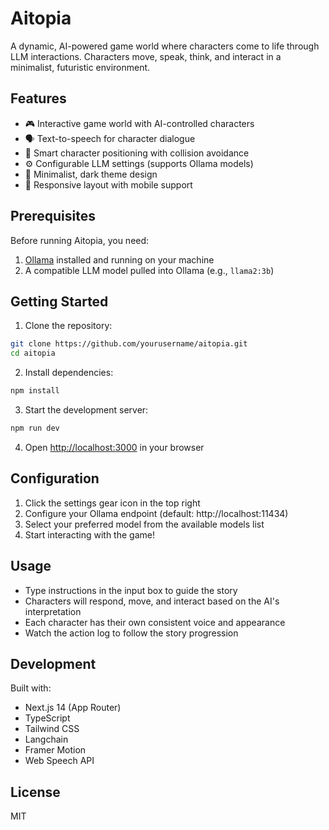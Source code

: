 # Aitopia

A dynamic, AI-powered game world where characters come to life through LLM interactions. Characters move, speak, think, and interact in a minimalist, futuristic environment.

## Features

- 🎮 Interactive game world with AI-controlled characters
- 🗣️ Text-to-speech for character dialogue
- 🎯 Smart character positioning with collision avoidance
- ⚙️ Configurable LLM settings (supports Ollama models)
- 🎨 Minimalist, dark theme design
- 📱 Responsive layout with mobile support

## Prerequisites

Before running Aitopia, you need:

1. [Ollama](https://ollama.com/) installed and running on your machine
2. A compatible LLM model pulled into Ollama (e.g., `llama2:3b`)

## Getting Started

1. Clone the repository:

```bash
git clone https://github.com/yourusername/aitopia.git
cd aitopia
```

2. Install dependencies:

```bash
npm install
```

3. Start the development server:

```bash
npm run dev
```

4. Open [http://localhost:3000](http://localhost:3000) in your browser

## Configuration

1. Click the settings gear icon in the top right
2. Configure your Ollama endpoint (default: http://localhost:11434)
3. Select your preferred model from the available models list
4. Start interacting with the game!

## Usage

- Type instructions in the input box to guide the story
- Characters will respond, move, and interact based on the AI's interpretation
- Each character has their own consistent voice and appearance
- Watch the action log to follow the story progression

## Development

Built with:

- Next.js 14 (App Router)
- TypeScript
- Tailwind CSS
- Langchain
- Framer Motion
- Web Speech API

## License

MIT
